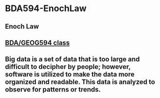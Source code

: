 # BDA594-EnochLaw
## Enoch Law
## [BDA/GEOG594 class](https://app.asana.com/0/home/1202402978898070)
## Big data is a set of data that is too large and difficult to decipher by people; however, software is utilized to make the data more organized and readable. This data is analyzed to observe for patterns or trends.
